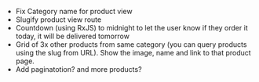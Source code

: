 - Fix Category name for product view
- Slugify product view route
- Countdown (using RxJS) to midnight to let the user know if they order it today, it will be delivered
  tomorrow
- Grid of 3x other products from same category (you can query products using the slug from URL). Show
  the image, name and link to that product page.
- Add paginatotion? and more products?
